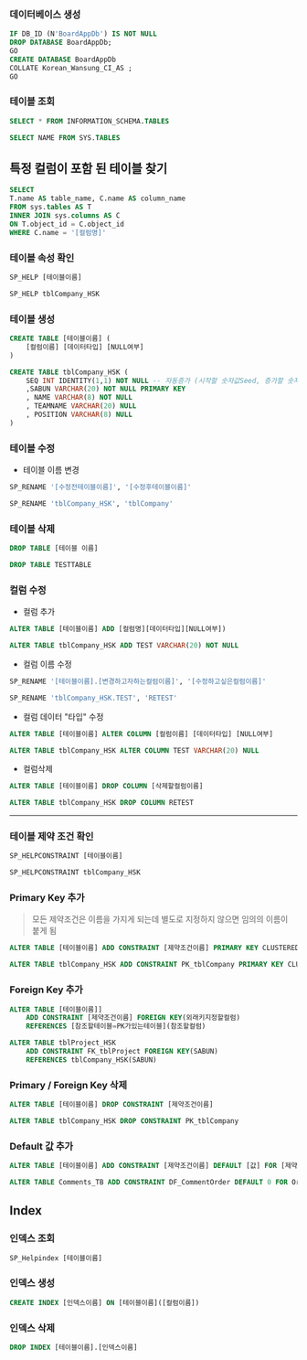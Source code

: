 ### 데이터베이스 생성
```sql
IF DB_ID (N'BoardAppDb') IS NOT NULL  
DROP DATABASE BoardAppDb;  
GO  
CREATE DATABASE BoardAppDb  
COLLATE Korean_Wansung_CI_AS ;  
GO
```


### 테이블 조회
```sql
SELECT * FROM INFORMATION_SCHEMA.TABLES

SELECT NAME FROM SYS.TABLES
```

## 특정 컬럼이 포함 된 테이블 찾기
```sql
SELECT
T.name AS table_name, C.name AS column_name
FROM sys.tables AS T
INNER JOIN sys.columns AS C
ON T.object_id = C.object_id
WHERE C.name = '[컬럼명]'
```

### 테이블 속성 확인
```sql
SP_HELP [테이블이름]
```

```sql
SP_HELP tblCompany_HSK
```

### 테이블 생성
```sql
CREATE TABLE [테이블이름] (
	[컬럼이름] [데이터타입] [NULL여부]
)
```
```sql
CREATE TABLE tblCompany_HSK (
	SEQ INT IDENTITY(1,1) NOT NULL -- 자동증가 (시작할 숫자값Seed, 증가할 숫자값)
	,SABUN VARCHAR(20) NOT NULL PRIMARY KEY
	, NAME VARCHAR(8) NOT NULL
	, TEAMNAME VARCHAR(20) NULL
	, POSITION VARCHAR(8) NULL
)
```

### 테이블 수정

- 테이블 이름 변경
```sql
SP_RENAME '[수정전테이블이름]', '[수정후테이블이름]'
```
```sql
SP_RENAME 'tblCompany_HSK', 'tblCompany'
```

### 테이블 삭제
```sql
DROP TABLE [테이블 이름]
```
```sql
DROP TABLE TESTTABLE
```


### 컬럼 수정

- 컬럼 추가
```sql
ALTER TABLE [테이블이름] ADD [컬럼명][데이터타입][NULL여부])
```
```sql
ALTER TABLE tblCompany_HSK ADD TEST VARCHAR(20) NOT NULL
```

- 컬럼 이름 수정
```sql
SP_RENAME '[테이블이름].[변경하고자하는컬럼이름]', '[수정하고싶은컬럼이름]'
```
```sql
SP_RENAME 'tblCompany_HSK.TEST', 'RETEST'
```

- 컬럼 데이터 "타입" 수정
```sql
ALTER TABLE [테이블이름] ALTER COLUMN [컬럼이름] [데이터타입] [NULL여부]
```
```sql
ALTER TABLE tblCompany_HSK ALTER COLUMN TEST VARCHAR(20) NULL
```

- 컬럼삭제
```sql
ALTER TABLE [테이블이름] DROP COLUMN [삭제할컬럼이름]
```
```sql
ALTER TABLE tblCompany_HSK DROP COLUMN RETEST
```

---
### 테이블 제약 조건 확인
```sql
SP_HELPCONSTRAINT [테이블이름]
```
```sql
SP_HELPCONSTRAINT tblCompany_HSK
```

### Primary Key 추가

 > 모든 제약조건은 이름을 가지게 되는데 별도로 지정하지 않으면 임의의 이름이 붙게 됨
```sql
ALTER TABLE [테이블이름] ADD CONSTRAINT [제약조건이름] PRIMARY KEY CLUSTERED (PK지정할컬럼이름)
```
```sql
ALTER TABLE tblCompany_HSK ADD CONSTRAINT PK_tblCompany PRIMARY KEY CLUSTERED (SABUN)
```

###  Foreign Key 추가
```sql
ALTER TABLE [테이블이름]] 
	ADD CONSTRAINT [제약조건이름] FOREIGN KEY(외래키지정할컬럼) 
	REFERENCES [참조할테이블=PK가있는테이블](참조할컬럼) 
```
```sql
ALTER TABLE tblProject_HSK 
	ADD CONSTRAINT FK_tblProject FOREIGN KEY(SABUN) 
	REFERENCES tblCompany_HSK(SABUN) 
```


### Primary / Foreign Key 삭제
```sql
ALTER TABLE [테이블이름] DROP CONSTRAINT [제약조건이름]
```
```sql
ALTER TABLE tblCompany_HSK DROP CONSTRAINT PK_tblCompany
```


### Default 값 추가
```sql
ALTER TABLE [테이블이름] ADD CONSTRAINT [제약조건이름] DEFAULT [값] FOR [제약조건넣을컬럼이름]
```
```sql
ALTER TABLE Comments_TB ADD CONSTRAINT DF_CommentOrder DEFAULT 0 FOR OriginCommentNo
```

## Index

### 인덱스 조회
```sql
SP_Helpindex [테이블이름]
```

### 인덱스 생성
```sql
CREATE INDEX [인덱스이름] ON [테이블이름]([컬럼이름])
```

### 인덱스 삭제
```sql
DROP INDEX [테이블이름].[인덱스이름]
```
